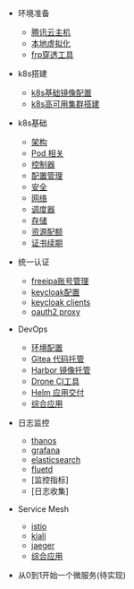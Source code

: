 * 环境准备
  * [腾讯云主机](env/cvm_intro_01.md)
  * [本地虚拟化](env/vt_intro_01.md)
  * [frp穿透工具](env/frp_intro_01.md)

* k8s搭建
  * [k8s基础镜像配置](install_k8s/base_image_intro_01.md)
  * [k8s高可用集群搭建](install_k8s/install_intro_01.md)

* k8s基础
  * [架构](k8s/intro_01.md)
  * [Pod 相关](k8s/pod_01.md)
  * [控制器](k8s/ctl_01.md)
  * [配置管理](k8s/config_01.md)
  * [安全](k8s/safe_01.md)
  * [网络](k8s/net_01.md)
  * [调度器](k8s/scheduler_01.md)
  * [存储](k8s/storage_01.md)
  * [资源配额](k8s/quota_01.md)
  * [证书续期](k8s/cert_01.md)

* 统一认证
  * [freeipa账号管理](env/freeipa_intro_01.md)
  * [keycloak配置](oauth/keycloak/intro_01.md)
  * [keycloak clients](oauth/keycloak/clients_01.md)
  * [oauth2 proxy](oauth/keycloak/oauth_01.md)

* DevOps
  * [环境配置](devops/base_01.md)
  * [Gitea 代码托管](devops/gitea_01.md)
  * [Harbor 镜像托管](devops/harbor_01.md)
  * [Drone CI工具](devops/drone_01.md)
  * [Helm 应用交付](devops/helm_01.md)
  * [综合应用](devops/devops_01.md)

* 日志监控
  * [thanos](monitor/thanos.md)
  * [grafana](monitor/grafana.md)
  * [elasticsearch](monitor/elastic.md)
  * [fluetd](monitor/fluentd.md)
  * [监控指标]
  * [日志收集]

* Service Mesh
  * [istio](mesh/istio.md)
  * [kiali](mesh/kiali.md)
  * [jaeger](mesh/jaeger.md)
  * [综合应用](mesh/mesh.md)

* 从0到1开始一个微服务(待实现)
  